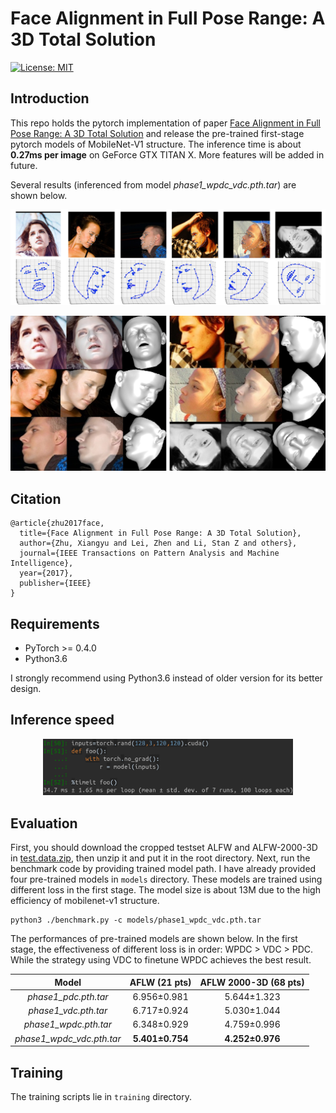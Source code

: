 # Face Alignment in Full Pose Range: A 3D Total Solution

[![License: MIT](https://img.shields.io/badge/License-MIT-yellow.svg)](LICENSE)

## Introduction
This repo holds the pytorch implementation of paper [Face Alignment in Full Pose Range: A 3D Total Solution](https://arxiv.org/abs/1804.01005) and
release the pre-trained first-stage pytorch models of MobileNet-V1 structure. The inference time is about **0.27ms per image** on GeForce GTX TITAN X.
More features will be added in future.

Several results (inferenced from model *phase1_wpdc_vdc.pth.tar*) are shown below.
<p align="center">
  <img src="imgs/landmark_3d.jpg" alt="Landmark 3D" width="1000px">
</p>

<p align="center">
  <img src="imgs/vertex_3d.jpg" alt="Vertex 3D" width="750px">
</p>

## Citation
    @article{zhu2017face,
      title={Face Alignment in Full Pose Range: A 3D Total Solution},
      author={Zhu, Xiangyu and Lei, Zhen and Li, Stan Z and others},
      journal={IEEE Transactions on Pattern Analysis and Machine Intelligence},
      year={2017},
      publisher={IEEE}
    }


## Requirements
 - PyTorch >= 0.4.0
 - Python3.6

I strongly recommend using Python3.6 instead of older version for its better design.

## Inference speed
<p align="center">
  <img src="imgs/inference_speed.png" alt="Inference speed" width="400px">
</p>

## Evaluation
First, you should download the cropped testset ALFW and ALFW-2000-3D in [test.data.zip](https://pan.baidu.com/s/1DTVGCG5k0jjjhOc8GcSLOw), then unzip it and put it in the root directory.
Next, run the benchmark code by providing trained model path.
I have already provided four pre-trained models in `models` directory. These models are trained using different loss in the first stage. The model size is about 13M due to the high efficiency of mobilenet-v1 structure.
```
python3 ./benchmark.py -c models/phase1_wpdc_vdc.pth.tar
```

The performances of pre-trained models are shown below. In the first stage, the effectiveness of different loss is in order: WPDC > VDC > PDC. While the strategy using VDC to finetune WPDC achieves the best result.

| Model | AFLW (21 pts) | AFLW 2000-3D (68 pts) |
|:-:|:-:|:-:|
| *phase1_pdc.pth.tar*  | 6.956±0.981 | 5.644±1.323 |
| *phase1_vdc.pth.tar*  | 6.717±0.924 | 5.030±1.044 |
| *phase1_wpdc.pth.tar* | 6.348±0.929 | 4.759±0.996 |
| *phase1_wpdc_vdc.pth.tar* | **5.401±0.754** | **4.252±0.976** |

## Training
The training scripts lie in `training` directory.


